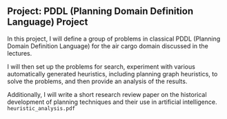 ## Project: PDDL (Planning Domain Definition Language) Project

In this project, I will define a group of problems in classical PDDL (Planning Domain Definition Language) for the air cargo domain discussed in the lectures. 

I will then set up the problems for search, experiment with various automatically generated heuristics, including planning graph heuristics, to solve the problems, and then provide an analysis of the results.

Additionally, I will write a short research review paper on the historical development of planning techniques and their use in artificial intelligence. `heuristic_analysis.pdf`
